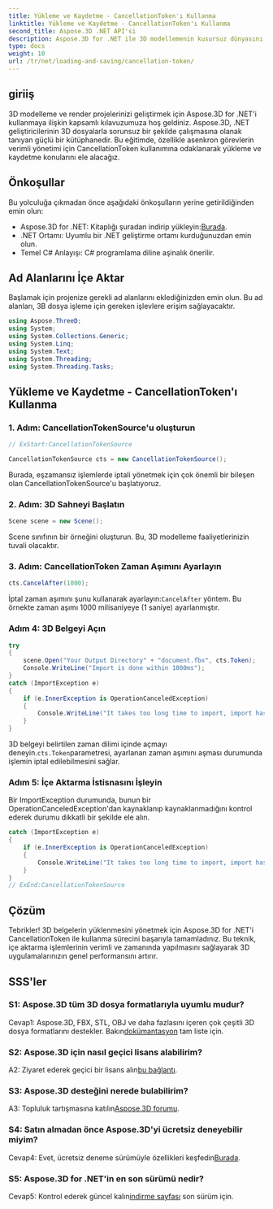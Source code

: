 ```yaml
---
title: Yükleme ve Kaydetme - CancellationToken'ı Kullanma
linktitle: Yükleme ve Kaydetme - CancellationToken'ı Kullanma
second_title: Aspose.3D .NET API'si
description: Aspose.3D for .NET ile 3D modellemenin kusursuz dünyasını keşfedin. CancellationToken'ı kullanarak 3D belgeleri verimli bir şekilde yüklemeyi ve kaydetmeyi öğrenin.
type: docs
weight: 10
url: /tr/net/loading-and-saving/cancellation-token/
---
```

## giriiş

3D modelleme ve render projelerinizi geliştirmek için Aspose.3D for .NET'i kullanmaya ilişkin kapsamlı kılavuzumuza hoş geldiniz. Aspose.3D, .NET geliştiricilerinin 3D dosyalarla sorunsuz bir şekilde çalışmasına olanak tanıyan güçlü bir kütüphanedir. Bu eğitimde, özellikle asenkron görevlerin verimli yönetimi için CancellationToken kullanımına odaklanarak yükleme ve kaydetme konularını ele alacağız.

## Önkoşullar

Bu yolculuğa çıkmadan önce aşağıdaki önkoşulların yerine getirildiğinden emin olun:

-  Aspose.3D for .NET: Kitaplığı şuradan indirip yükleyin:[Burada](https://releases.aspose.com/3d/net/).
- .NET Ortamı: Uyumlu bir .NET geliştirme ortamı kurduğunuzdan emin olun.
- Temel C# Anlayışı: C# programlama diline aşinalık önerilir.

## Ad Alanlarını İçe Aktar

Başlamak için projenize gerekli ad alanlarını eklediğinizden emin olun. Bu ad alanları, 3B dosya işleme için gereken işlevlere erişim sağlayacaktır.

```csharp
using Aspose.ThreeD;
using System;
using System.Collections.Generic;
using System.Linq;
using System.Text;
using System.Threading;
using System.Threading.Tasks;
```

## Yükleme ve Kaydetme - CancellationToken'ı Kullanma

### 1. Adım: CancellationTokenSource'u oluşturun

```csharp
// ExStart:CancellationTokenSource

CancellationTokenSource cts = new CancellationTokenSource();
```

Burada, eşzamansız işlemlerde iptali yönetmek için çok önemli bir bileşen olan CancellationTokenSource'u başlatıyoruz.

### 2. Adım: 3D Sahneyi Başlatın

```csharp
Scene scene = new Scene();
```

Scene sınıfının bir örneğini oluşturun. Bu, 3D modelleme faaliyetlerinizin tuvali olacaktır.

### 3. Adım: CancellationToken Zaman Aşımını Ayarlayın

```csharp
cts.CancelAfter(1000);
```

 İptal zaman aşımını şunu kullanarak ayarlayın:`CancelAfter` yöntem. Bu örnekte zaman aşımı 1000 milisaniyeye (1 saniye) ayarlanmıştır.

### Adım 4: 3D Belgeyi Açın

```csharp
try
{
    scene.Open("Your Output Directory" + "document.fbx", cts.Token);
    Console.WriteLine("Import is done within 1000ms");
}
catch (ImportException e)
{
    if (e.InnerException is OperationCanceledException)
    {
        Console.WriteLine("It takes too long time to import, import has been canceled.");
    }
}
```

 3D belgeyi belirtilen zaman dilimi içinde açmayı deneyin.`cts.Token`parametresi, ayarlanan zaman aşımını aşması durumunda işlemin iptal edilebilmesini sağlar.

### Adım 5: İçe Aktarma İstisnasını İşleyin

Bir ImportException durumunda, bunun bir OperationCanceledException'dan kaynaklanıp kaynaklanmadığını kontrol ederek durumu dikkatli bir şekilde ele alın.

```csharp
catch (ImportException e)
{
    if (e.InnerException is OperationCanceledException)
    {
        Console.WriteLine("It takes too long time to import, import has been canceled.");
    }
}
// ExEnd:CancellationTokenSource
```

## Çözüm

Tebrikler! 3D belgelerin yüklenmesini yönetmek için Aspose.3D for .NET'i CancellationToken ile kullanma sürecini başarıyla tamamladınız. Bu teknik, içe aktarma işlemlerinin verimli ve zamanında yapılmasını sağlayarak 3D uygulamalarınızın genel performansını artırır.

## SSS'ler

### S1: Aspose.3D tüm 3D dosya formatlarıyla uyumlu mudur?

 Cevap1: Aspose.3D, FBX, STL, OBJ ve daha fazlasını içeren çok çeşitli 3D dosya formatlarını destekler. Bakın[dokümantasyon](https://reference.aspose.com/3d/net/) tam liste için.

### S2: Aspose.3D için nasıl geçici lisans alabilirim?

 A2: Ziyaret ederek geçici bir lisans alın[bu bağlantı](https://purchase.aspose.com/temporary-license/).

### S3: Aspose.3D desteğini nerede bulabilirim?

 A3: Topluluk tartışmasına katılın[Aspose.3D forumu](https://forum.aspose.com/c/3d/18).

### S4: Satın almadan önce Aspose.3D'yi ücretsiz deneyebilir miyim?

 Cevap4: Evet, ücretsiz deneme sürümüyle özellikleri keşfedin[Burada](https://releases.aspose.com/).

### S5: Aspose.3D for .NET'in en son sürümü nedir?

 Cevap5: Kontrol ederek güncel kalın[indirme sayfası](https://releases.aspose.com/3d/net/) son sürüm için.